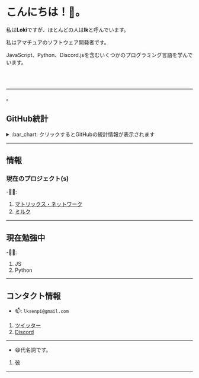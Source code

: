 # こんにちは！👋。
私は**Loki**ですが、ほとんどの人は**lk**と呼んでいます。

私はアマチュアのソフトウェア開発者です。

JavaScript、Python、Discord.jsを含むいくつかのプログラミング言語を学んでいます。

<br><br><hr>。
## GitHub統計
<details>
  <summary>
    :bar_chart: クリックするとGitHubの統計情報が表示されます
  </summary>
  <p align="center">
&nbsp;<img align="center" src="https://github-readme-stats.vercel.app/api?username=lkse&show_icons=true&theme=dark" alt="Loki" height="200"/>。
<img align="center" src="https://github-readme-stats.vercel.app/api/top-langs/?username=lkse&hide=lua&theme=dark" alt="lkse's GitHub統計"/>
<div><img src="https://github-profile-trophy.vercel.app/?username=lkse&theme=dark" width="1200"></div> </div
  </p>
</details>

--- 

## 情報

### 現在のプロジェクト(s)
-👨‍💻:  
1. [マトリックス・ネットワーク](https://github.com/MatrixNetworks)  
2. [ミルク](近日公開)

---

## 現在勉強中
  -👨‍🏫:
1. JS
2. Python

---

## コンタクト情報
- 📫: `lksenpi@gmail.com`
1. [ツイッター](https://twitter.com/lksen)
2. [Discord](https://discordapp.com/users/445053396227981323)

---

- 😄代名詞です。
1. 彼

---

